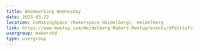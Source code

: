 ```yaml
---
title: Woodworking Wednesday
date: 2023-03-22
location: CoMakingSpace (Makerspace Heidelberg), Heidelberg
link: https://www.meetup.com/Heidelberg-Makers-Meetup/events/dfbltsyfcfbdc/
usergroup: makershd
type: usergroup
---
```

